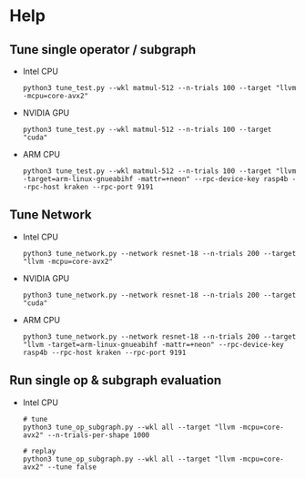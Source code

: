 # Help
## Tune single operator / subgraph

- Intel CPU  
  ```
  python3 tune_test.py --wkl matmul-512 --n-trials 100 --target "llvm -mcpu=core-avx2"
  ```

- NVIDIA GPU  
  ```
  python3 tune_test.py --wkl matmul-512 --n-trials 100 --target "cuda"
  ```

- ARM CPU  
  ```
  python3 tune_test.py --wkl matmul-512 --n-trials 100 --target "llvm -target=arm-linux-gnueabihf -mattr=+neon" --rpc-device-key rasp4b --rpc-host kraken --rpc-port 9191
  ```

## Tune Network
- Intel CPU  
  ```
  python3 tune_network.py --network resnet-18 --n-trials 200 --target "llvm -mcpu=core-avx2"
  ```

- NVIDIA GPU  
  ```
  python3 tune_network.py --network resnet-18 --n-trials 200 --target "cuda"
  ```

- ARM CPU  
  ```
  python3 tune_network.py --network resnet-18 --n-trials 200 --target "llvm -target=arm-linux-gnueabihf -mattr=+neon" --rpc-device-key rasp4b --rpc-host kraken --rpc-port 9191
  ```

## Run single op & subgraph evaluation
- Intel CPU
  ```
  # tune
  python3 tune_op_subgraph.py --wkl all --target "llvm -mcpu=core-avx2" --n-trials-per-shape 1000 

  # replay
  python3 tune_op_subgraph.py --wkl all --target "llvm -mcpu=core-avx2" --tune false
  ```

